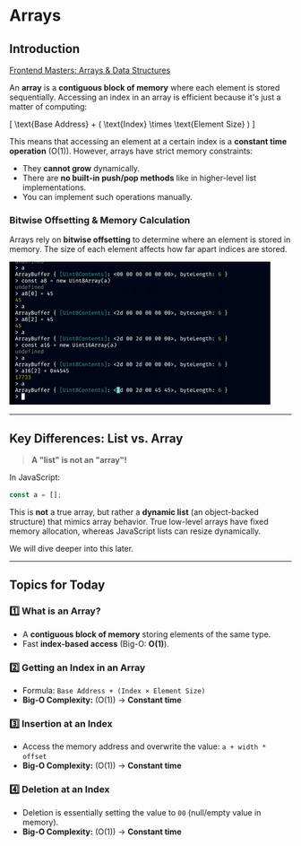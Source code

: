 # Arrays

## Introduction

[Frontend Masters: Arrays & Data Structures](https://frontendmasters.com/courses/algorithms/arrays-data-structure/)

An **array** is a **contiguous block of memory** where each element is stored sequentially. Accessing an index in an array is efficient because it's just a matter of computing:

\[ \text{Base Address} + ( \text{Index} \times \text{Element Size} ) \]

This means that accessing an element at a certain index is a **constant time operation** \(O(1)\). However, arrays have strict memory constraints:

- They **cannot grow** dynamically.
- There are **no built-in push/pop methods** like in higher-level list implementations.
- You can implement such operations manually.

### **Bitwise Offsetting & Memory Calculation**

Arrays rely on **bitwise offsetting** to determine where an element is stored in memory. The size of each element affects how far apart indices are stored.

![Memory Layout](./assets/array_1.png)

---

## **Key Differences: List vs. Array**

> **A "list" is not an "array"!**

In JavaScript:
```js
const a = [];
```
This is **not** a true array, but rather a **dynamic list** (an object-backed structure) that mimics array behavior. True low-level arrays have fixed memory allocation, whereas JavaScript lists can resize dynamically.

We will dive deeper into this later.

---

## **Topics for Today**

### 1️⃣ **What is an Array?**
- A **contiguous block of memory** storing elements of the same type.
- Fast **index-based access** (Big-O: **O(1)**).

### 2️⃣ **Getting an Index in an Array**
- Formula: `Base Address + (Index × Element Size)`
- **Big-O Complexity:** \(O(1)\) → **Constant time**

### 3️⃣ **Insertion at an Index**
- Access the memory address and overwrite the value: `a + width * offset`
- **Big-O Complexity:** \(O(1)\) → **Constant time**

### 4️⃣ **Deletion at an Index**
- Deletion is essentially setting the value to `00` (null/empty value in memory).
- **Big-O Complexity:** \(O(1)\) → **Constant time**



